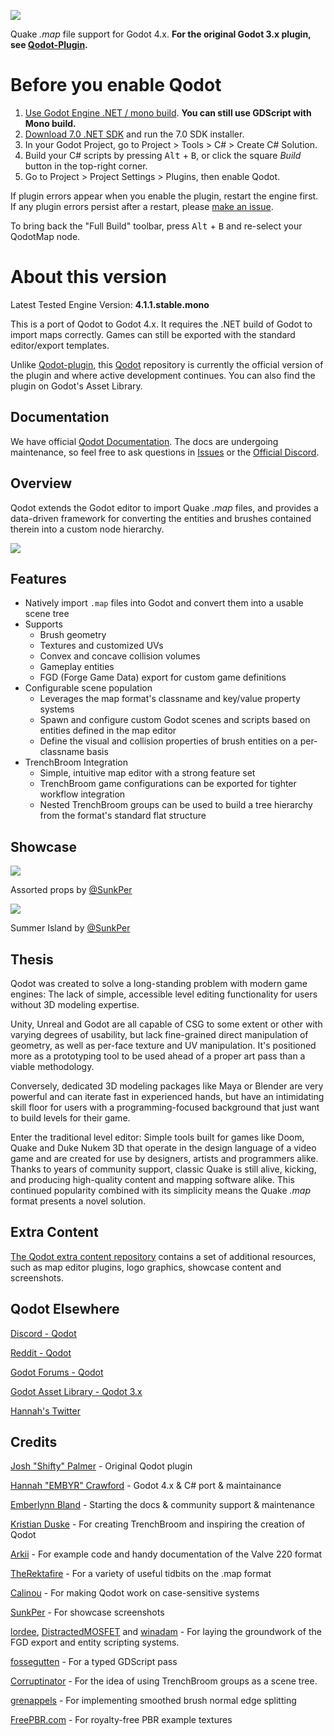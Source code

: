 ![](https://raw.githubusercontent.com/Shfty/qodot-extras/master/graphics/qodot_logo_small.png)

Quake *.map* file support for Godot 4.x. **For the original Godot 3.x plugin, see [Qodot-Plugin](https://github.com/QodotPlugin/qodot-plugin/).**

# Before you enable Qodot

1. [Use Godot Engine .NET / mono build](https://godotengine.org/download/). **You can still use GDScript with Mono build.**
2. [Download 7.0 .NET SDK](https://dotnet.microsoft.com/en-us/download) and run the 7.0 SDK installer.
4. In your Godot Project, go to Project > Tools > C# > Create C# Solution.
5. Build your C# scripts by pressing <kbd>Alt</kbd> + <kbd>B</kbd>, or click the square *Build* button in the top-right corner.
6. Go to Project > Project Settings > Plugins, then enable Qodot.

If plugin errors appear when you enable the plugin, restart the engine first. If any plugin errors persist after a restart, please [make an issue](https://github.com/QodotPlugin/Qodot/issues/new).

To bring back the "Full Build" toolbar, press <kbd>Alt</kbd> + <kbd>B</kbd> and re-select your QodotMap node.

# About this version

Latest Tested Engine Version: **4.1.1.stable.mono**

This is a port of Qodot to Godot 4.x. It requires the .NET build of Godot to import maps correctly. Games can still be exported with the standard editor/export templates.

Unlike [Qodot-plugin](https://github.com/QodotPlugin/qodot-plugin/), this [Qodot](https://github.com/QodotPlugin/Qodot/) repository is currently the official version of the plugin and where active development continues. You can also find the plugin on Godot's Asset Library.

## Documentation

We have official [Qodot Documentation](https://qodotplugin.github.io/). The docs are undergoing maintenance, so feel free to ask questions in [Issues](https://github.com/QodotPlugin/Qodot/issues) or the [Official Discord](https://discord.gg/c72WBuG).

## Overview

Qodot extends the Godot editor to import Quake *.map* files, and provides a data-driven framework for converting the entities and brushes contained therein into a custom node hierarchy.

![](https://raw.githubusercontent.com/wiki/Shfty/qodot-plugin/images/2-usage/in-editor.gif)

## Features

- Natively import `.map` files into Godot and convert them into a usable scene tree
- Supports
  - Brush geometry
  - Textures and customized UVs
  - Convex and concave collision volumes
  - Gameplay entities
  - FGD (Forge Game Data) export for custom game definitions
- Configurable scene population
  - Leverages the map format's classname and key/value property systems
  - Spawn and configure custom Godot scenes and scripts based on entities defined in the map editor
  - Define the visual and collision properties of brush entities on a per-classname basis
- TrenchBroom Integration
  - Simple, intuitive map editor with a strong feature set
  - TrenchBroom game configurations can be exported for tighter workflow integration
  - Nested TrenchBroom groups can be used to build a tree hierarchy from the format's standard flat structure

## Showcase

[![](https://raw.githubusercontent.com/Shfty/qodot-extras/master/showcase/sunkper-props-thumbnail.jpg)](https://raw.githubusercontent.com/Shfty/qodot-extras/master/showcase/sunkper-props.jpg)

Assorted props by [@SunkPer](https://twitter.com/SunkPer)

[![](https://raw.githubusercontent.com/Shfty/qodot-extras/master/showcase/sunkper-summer-island.gif)](https://cdn.app.com/attachments/651209074930876416/659427504309796876/Project_Summer_Island_WIP_25.mp4)

Summer Island by [@SunkPer](https://twitter.com/SunkPer)

## Thesis

Qodot was created to solve a long-standing problem with modern game engines: The lack of simple, accessible level editing functionality for users without 3D modeling expertise.

Unity, Unreal and Godot are all capable of CSG to some extent or other with varying degrees of usability, but lack fine-grained direct manipulation of geometry, as well as per-face texture and UV manipulation. It's positioned more as a prototyping tool to be used ahead of a proper art pass than a viable methodology.

Conversely, dedicated 3D modeling packages like Maya or Blender are very powerful and can iterate fast in experienced hands, but have an intimidating skill floor for users with a programming-focused background that just want to build levels for their game.

Enter the traditional level editor: Simple tools built for games like Doom, Quake and Duke Nukem 3D that operate in the design language of a video game and are created for use by designers, artists and programmers alike. Thanks to years of community support, classic Quake is still alive, kicking, and producing high-quality content and mapping software alike. This continued popularity combined with its simplicity means the Quake *.map* format presents a novel solution.

## Extra Content

[The Qodot extra content repository](https://github.com/Shfty/qodot-extras) contains a set of additional resources, such as map editor plugins, logo graphics, showcase content and screenshots.

## Qodot Elsewhere

[Discord - Qodot](https://discord.gg/c72WBuG)

[Reddit - Qodot](https://www.reddit.com/r/godot/comments/e41ldk/qodot_quake_map_file_support_for_godot/)

[Godot Forums - Qodot](https://godotforums.org/discussion/21573/qodot-quake-map-file-support-for-godot)

[Godot Asset Library - Qodot 3.x](https://godotengine.org/asset-library/asset/446)

[Hannah's Twitter](https://twitter.com/STUDIOEMBYR)

## Credits

[Josh "Shifty" Palmer](https://twitter.com/ShiftyAxel) - Original Qodot plugin

[Hannah "EMBYR" Crawford](https://twitter.com/STUDIOEMBYR) - Godot 4.x & C# port & maintainance

[Emberlynn Bland](https://github.com/deertears/) - Starting the docs & community support & maintenance

[Kristian Duske](https://twitter.com/kristianduske) - For creating TrenchBroom and inspiring the creation of Qodot

[Arkii](https://github.com/GoomiChan) - For example code and handy documentation of the Valve 220 format

[TheRektafire](https://github.com/TheRektafire) - For a variety of useful tidbits on the .map format

[Calinou](https://github.com/Calinou) - For making Qodot work on case-sensitive systems

[SunkPer](https://twitter.com/SunkPer) - For showcase screenshots

[lordee](https://github.com/lordee), [DistractedMOSFET](https://github.com/distractedmosfet) and [winadam](https://github.com/winadam) - For laying the groundwork of the FGD export and entity scripting systems.

[fossegutten](https://github.com/fossegutten) - For a typed GDScript pass

[Corruptinator](https://github.com/Corruptinator) - For the idea of using TrenchBroom groups as a scene tree.

[grenappels](https://github.com/grenappels) - For implementing smoothed brush normal edge splitting

[FreePBR.com](https://freepbr.com) - For royalty-free PBR example textures
